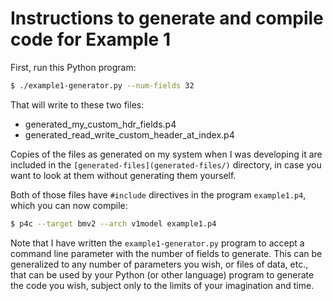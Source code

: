 # Instructions to generate and compile code for Example 1

First, run this Python program:

```bash
$ ./example1-generator.py --num-fields 32
```

That will write to these two files:

+ generated_my_custom_hdr_fields.p4
+ generated_read_write_custom_header_at_index.p4

Copies of the files as generated on my system when I was developing it
are included in the `[generated-files](generated-files/)` directory,
in case you want to look at them without generating them yourself.

Both of those files have `#include` directives in the program
`example1.p4`, which you can now compile:

```bash
$ p4c --target bmv2 --arch v1model example1.p4
```

Note that I have written the `example1-generator.py` program to accept
a command line parameter with the number of fields to generate.  This
can be generalized to any number of parameters you wish, or files of
data, etc., that can be used by your Python (or other language)
program to generate the code you wish, subject only to the limits of
your imagination and time.
